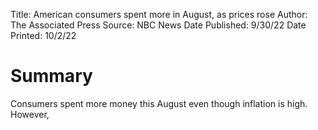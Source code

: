 Title: American consumers spent more in August, as prices rose
Author: The Associated Press
Source: NBC News
Date Published: 9/30/22
Date Printed: 10/2/22

# Summary
Consumers spent more money this August even though inflation is high. However, 
